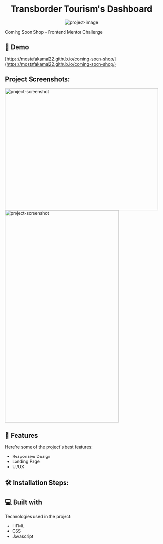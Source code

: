 <h1 id="title" align="center">Transborder Tourism's Dashboard</h1>

<p align="center"><img src="https://socialify.git.ci/mostafakamal22/base-apparel-coming-soon-master/image?description=1&amp;language=1&amp;name=1&amp;owner=1&amp;stargazers=1&amp;theme=Auto" alt="project-image"></p>

<p id="description">Coming Soon Shop - Frontend Mentor Challenge</p>

<h2>🚀 Demo</h2>

[https://mostafakamal22.github.io/coming-soon-shop/](https://mostafakamal22.github.io/coming-soon-shop/)

<h2>Project Screenshots:</h2>

<img src="https://mostafakamal22.github.io/coming-soon-shop//design/desktop-design.jpg" alt="project-screenshot" width="100%" height="400/">

<img src="https://mostafakamal22.github.io/coming-soon-shop//design/mobile-design.jpg" alt="project-screenshot" width="375" height="700">

  
  
<h2>🧐 Features</h2>

Here're some of the project's best features:

*   Responsive Design
*   Landing Page
*   UI/UX

<h2>🛠️ Installation Steps:</h2>

  
  
<h2>💻 Built with</h2>

Technologies used in the project:

*   HTML
*   CSS
*   Javascript
